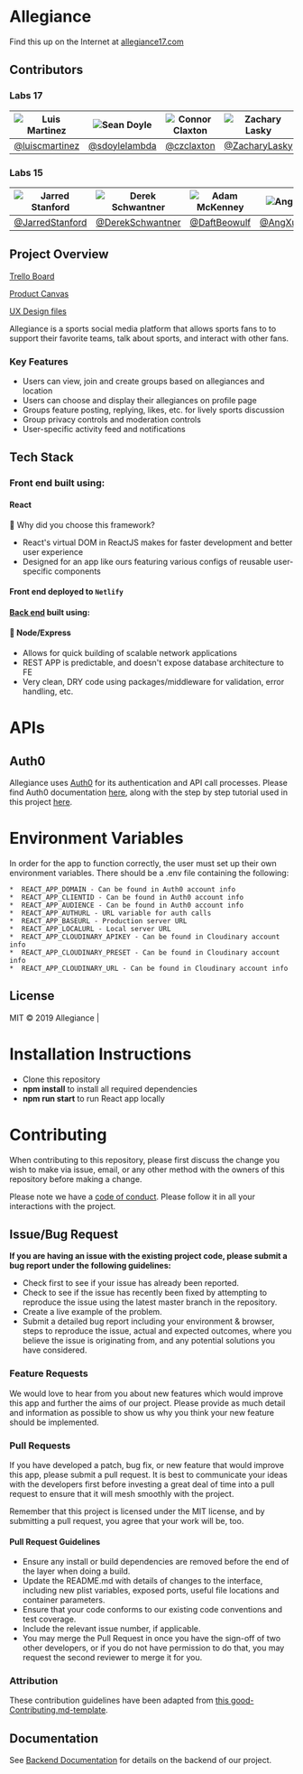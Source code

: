 # Allegiance

Find this up on the Internet at [allegiance17.com](https://www.allegiance17.com)

## Contributors

### Labs 17
| ![Luis Martinez](https://github.com/luiscmartinez.png) | ![Sean Doyle](https://github.com/sdoylelambda.png) | ![Connor Claxton](https://github.com/czclaxton.png) | ![Zachary Lasky](https://github.com/ZacharyLasky.png) | ![Brandon Gasing Dong](https://github.com/gasingdong.png)  |
| --------------------------------------------------------- | ----------------------------------------------------------- | ---------------------------------------------------- | ------------------------------------------ | -------------------------------------------------------- |
| [@luiscmartinez](https://github.com/luiscmartinez) | [@sdoylelambda](https://github.com/sdoylelambda) | [@czclaxton](https://github.com/czclaxton) | [@ZacharyLasky](https://github.com/ZacharyLasky)   | [@gasingdong](https://github.com/gasingdong) |

### Labs 15
| ![Jarred Stanford](https://github.com/JarredStanford.png) | ![Derek Schwantner](https://github.com/DerekSchwantner.png) | ![Adam McKenney](https://github.com/DaftBeowulf.png) | ![Ang Xu](https://github.com/AngXuDev.png) | ![Dan O'Neill](https://github.com/danpatrickoneill.png)  |
| --------------------------------------------------------- | ----------------------------------------------------------- | ---------------------------------------------------- | ------------------------------------------ | -------------------------------------------------------- |
| [@JarredStanford](https://github.com/JarredStanford)      | [@DerekSchwantner](https://github.com/DerekSchwantner)      | [@DaftBeowulf](https://github.com/DaftBeowulf)       | [@AngXuDev](https://github.com/AngXuDev)   | [@danpatrickoneill](https://github.com/danpatrickoneill) |

## Project Overview

[Trello Board](https://trello.com/b/2L0hcHSc/labs-15-allegiance)

[Product Canvas](https://www.notion.so/Allegiance-2973bfcc17f34daa8f6786dd2ad2146d)

[UX Design files](https://www.figma.com/file/2IOo1GVvRaR7FkxpeU8xFq/%F0%9F%8F%80-Allegiance?node-id=0%3A12)

Allegiance is a sports social media platform that allows sports fans to to support their favorite teams, talk about sports, and interact with other fans.

### Key Features

- Users can view, join and create groups based on allegiances and location
- Users can choose and display their allegiances on profile page
- Groups feature posting, replying, likes, etc. for lively sports discussion
- Group privacy controls and moderation controls
- User-specific activity feed and notifications

## Tech Stack

### Front end built using:

#### React

🚫 Why did you choose this framework?

- React's virtual DOM in ReactJS makes for faster development and better user experience
- Designed for an app like ours featuring various configs of reusable user-specific components

#### Front end deployed to `Netlify`

#### [Back end](https://github.com/labs15-allegiance/backend/) built using:

#### 🚫 Node/Express

- Allows for quick building of scalable network applications
- REST APP is predictable, and doesn't expose database architecture to FE
- Very clean, DRY code using packages/middleware for validation, error handling, etc.

# APIs

## Auth0

Allegiance uses [Auth0](https://auth0.com/) for its authentication and API call processes. Please find Auth0 documentation [here](https://auth0.com/docs), along with the step by step tutorial used in this project [here](https://auth0.com/docs/quickstart/spa/react).

# Environment Variables

In order for the app to function correctly, the user must set up their own environment variables. There should be a .env file containing the following:

    *  REACT_APP_DOMAIN - Can be found in Auth0 account info
    *  REACT_APP_CLIENTID - Can be found in Auth0 account info
    *  REACT_APP_AUDIENCE - Can be found in Auth0 account info
    *  REACT_APP_AUTHURL - URL variable for auth calls
    *  REACT_APP_BASEURL - Production server URL
    *  REACT_APP_LOCALURL - Local server URL
    *  REACT_APP_CLOUDINARY_APIKEY - Can be found in Cloudinary account info
    *  REACT_APP_CLOUDINARY_PRESET - Can be found in Cloudinary account info
    *  REACT_APP_CLOUDINARY_URL - Can be found in Cloudinary account info

## License

MIT © 2019 Allegiance |

# Installation Instructions

- Clone this repository
- **npm install** to install all required dependencies
- **npm run start** to run React app locally

# Contributing

When contributing to this repository, please first discuss the change you wish to make via issue, email, or any other method with the owners of this repository before making a change.

Please note we have a [code of conduct](./CODE_OF_CONDUCT.md). Please follow it in all your interactions with the project.

## Issue/Bug Request

**If you are having an issue with the existing project code, please submit a bug report under the following guidelines:**

- Check first to see if your issue has already been reported.
- Check to see if the issue has recently been fixed by attempting to reproduce the issue using the latest master branch in the repository.
- Create a live example of the problem.
- Submit a detailed bug report including your environment & browser, steps to reproduce the issue, actual and expected outcomes, where you believe the issue is originating from, and any potential solutions you have considered.

### Feature Requests

We would love to hear from you about new features which would improve this app and further the aims of our project. Please provide as much detail and information as possible to show us why you think your new feature should be implemented.

### Pull Requests

If you have developed a patch, bug fix, or new feature that would improve this app, please submit a pull request. It is best to communicate your ideas with the developers first before investing a great deal of time into a pull request to ensure that it will mesh smoothly with the project.

Remember that this project is licensed under the MIT license, and by submitting a pull request, you agree that your work will be, too.

#### Pull Request Guidelines

- Ensure any install or build dependencies are removed before the end of the layer when doing a build.
- Update the README.md with details of changes to the interface, including new plist variables, exposed ports, useful file locations and container parameters.
- Ensure that your code conforms to our existing code conventions and test coverage.
- Include the relevant issue number, if applicable.
- You may merge the Pull Request in once you have the sign-off of two other developers, or if you do not have permission to do that, you may request the second reviewer to merge it for you.

### Attribution

These contribution guidelines have been adapted from [this good-Contributing.md-template](https://gist.github.com/PurpleBooth/b24679402957c63ec426).

## Documentation

See [Backend Documentation](https://github.com/labs15-allegiance/backend/blob/master/.github/README.md) for details on the backend of our project.

